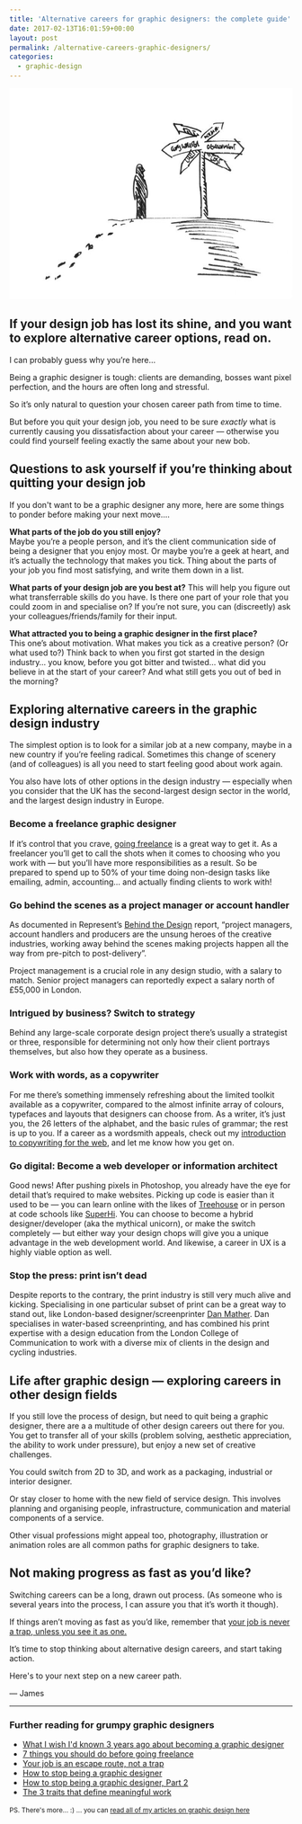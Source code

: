 ```yaml
---
title: 'Alternative careers for graphic designers: the complete guide'
date: 2017-02-13T16:01:59+00:00
layout: post
permalink: /alternative-careers-graphic-designers/
categories:
  - graphic-design
---
```

<img src="/media/alternative-careers-for-graphic-designers.jpg" alt="Alternative careers for graphic designers" width="750" height="375" class="alignnone size-full wp-image-1115" />

<h2>If your design job has lost its shine, and you want to explore alternative career options, read on.</h2>

I can probably guess why you’re here…

Being a graphic designer is tough: clients are demanding, bosses want pixel perfection, and the hours are often long and stressful.

So it’s only natural to question your chosen career path from time to time.

But before you quit your design job, you need to be sure <em>exactly</em> what is currently causing you dissatisfaction about your career — otherwise you could find yourself feeling exactly the same about your new bob.
&nbsp;

<h2>Questions to ask yourself if you’re thinking about quitting your design job</h2>

If you don't want to be a graphic designer any more, here are some things to ponder before making your next move....

<strong>What parts of the job do you still enjoy?</strong><br />
Maybe you’re a people person, and it’s the client communication side of being a designer that you enjoy most. Or maybe you’re a geek at heart, and it’s actually the technology that makes you tick. Thing about the parts of your job you find most satisfying, and write them down in a list.

<strong>What parts of your design job are you best at?</strong> This will help you figure out what transferrable skills do you have. Is there one part of your role that you could zoom in and specialise on? If you’re not sure, you can (discreetly) ask your colleagues/friends/family for their input.

<strong>What attracted you to being a graphic designer in the first place?</strong><br />
This one’s about motivation. What makes you tick as a creative person? (Or what used to?) Think back to when you first got started in the design industry… you know, before you got bitter and twisted… what did you believe in at the start of your career? And what still gets you out of bed in the morning?

<h2>Exploring alternative careers in the graphic design industry</h2>

The simplest option is to look for a similar job at a new company, maybe in a new country if you’re feeling radical. Sometimes this change of scenery (and of colleagues) is all you need to start feeling good about work again.

You also have lots of other options in the design industry — especially when you consider that the UK has the second-largest design sector in the world, and the largest design industry in Europe.

<h3>Become a freelance graphic designer</h3>

If it’s control that you crave, <a href="http://greig.cc/beforegoingfreelance/">going freelance</a> is a great way to get it. As a freelancer you’ll get to call the shots when it comes to choosing who you work with — but you’ll have more responsibilities as a result. So be prepared to spend up to 50% of your time doing non-design tasks like emailing, admin, accounting… and actually finding clients to work with!

<h3>Go behind the scenes as a project manager or account handler</h3>

As documented in Represent’s <a href="http://behindthedesign.represent.uk.com/">Behind the Design</a> report, “project managers, account handlers and producers are the unsung heroes of the creative industries, working away behind the scenes making projects happen all the way from pre-pitch to post-delivery”.

Project management is a crucial role in any design studio, with a salary to match. Senior project managers can reportedly expect a salary north of £55,000 in London.

<h3>Intrigued by business? Switch to strategy</h3>

Behind any large-scale corporate design project there’s usually a strategist or three, responsible for determining not only how their client portrays themselves, but also how they operate as a business.

<h3>Work with words, as a copywriter</h3>

For me there’s something immensely refreshing about the limited toolkit available as a copywriter, compared to the almost infinite array of colours, typefaces and layouts that designers can choose from. As a writer, it’s just you, the 26 letters of the alphabet, and the basic rules of grammar; the rest is up to you. If a career as a wordsmith appeals, check out my <a href="http://greig.cc/journal/2015/4/dont-make-it-about-you-copywriting">introduction to copywriting for the web</a>, and let me know how you get on.

<h3>Go digital: Become a web developer or information architect</h3>

Good news! After pushing pixels in Photoshop, you already have the eye for detail that’s required to make websites. Picking up code is easier than it used to be — you can learn online with the likes of <a href="https://teamtreehouse.com/">Treehouse</a> or in person at code schools like <a href="http://superhi.com">SuperHi</a>. You can choose to become a hybrid designer/developer (aka the mythical unicorn), or make the switch completely — but either way your design chops will give you a unique advantage in the web development world. And likewise, a career in UX is a highly viable option as well.

<h3>Stop the press: print isn’t dead</h3>

Despite reports to the contrary, the print industry is still very much alive and kicking. Specialising in one particular subset of print can be a great way to stand out, like London-based designer/screenprinter <a href="http://www.peopleofprint.com/solo-artist/dan-mather/">Dan Mather</a>. Dan specialises in water-based screenprinting, and has combined his print expertise with a design education from the London College of Communication to work with a diverse mix of clients in the design and cycling industries.

<h2>Life after graphic design — exploring careers in other design fields</h2>

If you still love the process of design, but need to quit being a graphic designer, there are a a multitude of other design careers out there for you. You get to transfer all of your skills (problem solving, aesthetic appreciation, the ability to work under pressure), but enjoy a new set of creative challenges.

You could switch from 2D to 3D, and work as a packaging, industrial or interior designer.

Or stay closer to home with the new field of service design. This involves planning and organising people, infrastructure, communication and material components of a service.

Other visual professions might appeal too, photography, illustration or animation roles are all common paths for graphic designers to take.

<h2>Not making progress as fast as you’d like?</h2>

Switching careers can be a long, drawn out process. (As someone who is several years into the process, I can assure you that it’s worth it though).

If things aren’t moving as fast as you’d like, remember that <a href="http://greig.cc/journal/2014/9/hate-being-a-graphic-designer">your job is never a trap, unless you see it as one.</a>

It’s time to stop thinking about alternative design careers, and start taking action.

Here's to your next step on a new career path.

— James

<hr />

<h3>Further reading for grumpy graphic designers</h3>

<ul>
<li><a href="http://greig.cc/journal/2015/3/before-you-go-freelance">What I wish I'd known 3 years ago about becoming a graphic designer</a></li>
<li><a href="http://greig.cc/beforegoingfreelance/">7 things you should do before going freelance</a></li>
<li><a href="http://greig.cc/journal/2014/9/hate-being-a-graphic-designer">Your job is an escape route, not a trap</a></li>
<li><a href="http://greig.cc/journal/2012/11/26/how-to-stop-being-a-graphic-designer">How to stop being a graphic designer</a></li>
<li><a href="http://greig.cc/journal/2013/8/how-to-stop-being-a-graphic-designer-redux">How to stop being a graphic designer, Part 2</a></li>
<li><a href="http://greig.cc/journal/2016/8/im-a-designer-not-a-screwdriver">The 3 traits that define meaningful work</a></li>
</ul>

<small>PS. There's more... :) ... you can <a href="http://greig.cc/graphic-design/">read all of my articles on  graphic design here</a></small>
